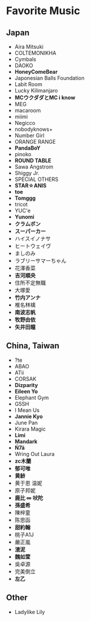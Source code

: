 # Favorite Music

## Japan
- Aira Mitsuki
- COLTEMONIKHA
- Cymbals
- DAOKO
- **HoneyComeBear**
- Japonesian Balls Foundation
- Labit Room
- Lucky Kilimanjaro
- **MCウクダダとMC i know**
- MEG
- macaroom
- miimi
- Negicco
- nobodyknows+
- Number Girl
- ORANGE RANGE
- **PandaBoY**
- pinoko
- **ROUND TABLE**
- Sawa Angstrom
- Shiggy Jr.
- SPECIAL OTHERS
- **STAR☆ANIS**
- **toe**
- **Tomggg**
- tricot
- YUC'e
- **Yunomi**
- **クラムボン**
- **スーパーカー**
- ハイスイノナサ
- ヒートウェイヴ
- ましのみ
- ラブリーサマーちゃん
- 花澤香菜
- **吉河順央**
- 住所不定無職
- 大塚愛
- **竹内アンナ**
- 椎名林檎
- **南波志帆**
- **牧野由依**
- **矢井田瞳**


## China, Taiwan
- ?te
- ABAO
- ATii
- CORSAK
- **Dizparity**
- **Eileen Yo**
- Elephant Gym
- G5SH
- I Mean Us
- **Jannie Kyo**
- June Pan
- Kirara Magic
- **Limi**
- **Mandark**
- **Ń7ä**
- Wring Out Laura
- **zc木蘭**
- **郁可唯**
- **黄龄**
- 黄于恩 温妮
- 原子邦妮
- **鹿比 ∞ 吠陀**
- **孫盛希**
- 陳梓童
- 陈思函
- **甜約翰**
- 桃子A1J
- 嚴正嵐
- **渣泥**
- **魏如萱**
- 吳卓源
- 完美倒立
- **左乙**


## Other
- Ladylike Lily